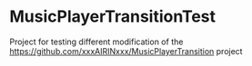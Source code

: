 # MusicPlayerTransitionTest
Project for testing different modification of the https://github.com/xxxAIRINxxx/MusicPlayerTransition project
